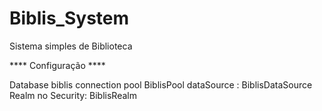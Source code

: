 # Biblis_System
Sistema simples de Biblioteca

**** Configuração  ****

Database biblis
connection pool BiblisPool
dataSource : BiblisDataSource
Realm no Security: BiblisRealm



